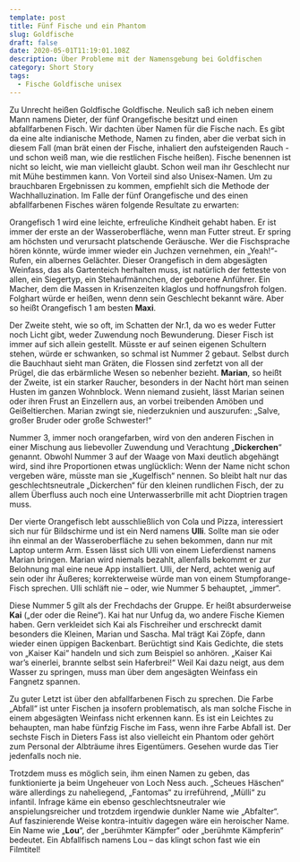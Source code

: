 ```yaml
---
template: post
title: Fünf Fische und ein Phantom
slug: Goldfische
draft: false
date: 2020-05-01T11:19:01.108Z
description: Über Probleme mit der Namensgebung bei Goldfischen
category: Short Story
tags:
  - Fische Goldfische unisex
---
```

Zu Unrecht heißen Goldfische Goldfische. Neulich saß ich neben einem Mann namens Dieter, der fünf Orangefische besitzt und einen abfallfarbenen Fisch. Wir dachten über Namen für die Fische nach. Es gibt da eine alte indianische Methode, Namen zu finden, aber die verbat sich in diesem Fall (man brät einen der Fische, inhaliert den aufsteigenden Rauch - und schon weiß man, wie die restlichen Fische heißen). Fische benennen ist nicht so leicht, wie man vielleicht glaubt. Schon weil man ihr Geschlecht nur mit Mühe bestimmen kann. Von Vorteil sind also Unisex-Namen. Um zu brauchbaren Ergebnissen zu kommen, empfiehlt sich die Methode der Wachhalluzination. Im Falle der fünf Orangefische und des einen abfallfarbenen Fisches wären folgende Resultate zu erwarten:



Orangefisch 1 wird eine leichte, erfreuliche Kindheit gehabt haben. Er ist immer der erste an der Wasseroberfläche, wenn man Futter streut. Er spring am höchsten und verursacht platschende Geräusche. Wer die Fischsprache hören könnte, würde immer wieder ein Juchzen vernehmen, ein „Yeah!“-Rufen, ein albernes Gelächter. Dieser Orangefisch in dem abgesägten Weinfass, das als Gartenteich herhalten muss, ist natürlich der fetteste von allen, ein Siegertyp, ein Stehaufmännchen, der geborene Anführer. Ein Macher, dem die Massen in Krisenzeiten klaglos und hoffnungsfroh folgen. Folghart würde er heißen, wenn denn sein Geschlecht bekannt wäre. Aber so heißt Orangefisch 1 am besten **Maxi**.



Der Zweite steht, wie so oft, im Schatten der Nr.1, da wo es weder Futter noch Licht gibt, weder Zuwendung noch Bewunderung. Dieser Fisch ist immer auf sich allein gestellt. Müsste er auf seinen eigenen Schultern stehen, würde er schwanken, so schmal ist Nummer 2 gebaut. Selbst durch die Bauchhaut sieht man Gräten, die Flossen sind zerfetzt von all der Prügel, die das erbärmliche Wesen so nebenher bezieht. **Marian**, so heißt der Zweite, ist ein starker Raucher, besonders in der Nacht hört man seinen Husten im ganzen Wohnblock. Wenn niemand zusieht, lässt Marian seinen oder ihren Frust an Einzellern aus, an vorbei treibenden Amöben und Geißeltierchen. Marian zwingt sie, niederzuknien und auszurufen: „Salve, großer Bruder oder große Schwester!“



Nummer 3, immer noch orangefarben, wird von den anderen Fischen in einer Mischung aus liebevoller Zuwendung und Verachtung „**Dickerchen**“ genannt. Obwohl Nummer 3 auf der Waage von Maxi deutlich abgehängt wird, sind ihre Proportionen etwas unglücklich: Wenn der Name nicht schon vergeben wäre, müsste man sie „Kugelfisch“ nennen. So bleibt halt nur das geschlechtsneutrale „Dickerchen“ für den kleinen rundlichen Fisch, der zu allem Überfluss auch noch eine Unterwasserbrille mit acht Dioptrien tragen muss.



Der vierte Orangefisch lebt ausschließlich von Cola und Pizza, interessiert sich nur für Bildschirme und ist ein Nerd namens **Ulli**. Sollte man sie oder ihn einmal an der Wasseroberfläche zu sehen bekommen, dann nur mit Laptop unterm Arm. Essen lässt sich Ulli von einem Lieferdienst namens Marian bringen. Marian wird niemals bezahlt, allenfalls bekommt er zur Belohnung mal eine neue App installiert. Ulli, der Nerd, achtet wenig auf sein oder ihr Äußeres; korrekterweise würde man von einem Stumpforange-Fisch sprechen. Ulli schläft nie – oder, wie Nummer 5 behauptet, „immer“.



Diese Nummer 5 gilt als der Frechdachs der Gruppe. Er heißt absurderweise **Kai** („der oder die Reine“). Kai hat nur Unfug da, wo andere Fische Kiemen haben. Gern verkleidet sich Kai als Fischreiher und erschreckt damit besonders die Kleinen, Marian und Sascha. Mal trägt Kai Zöpfe, dann wieder einen üppigen Backenbart. Berüchtigt sind Kais Gedichte, die stets von „Kaiser Kai“ handeln und sich zum Beispiel so anhören. „Kaiser Kai war’s einerlei, brannte selbst sein Haferbrei!“ Weil Kai dazu neigt, aus dem Wasser zu springen, muss man über dem angesägten Weinfass ein Fangnetz spannen.



Zu guter Letzt ist über den abfallfarbenen Fisch zu sprechen. Die Farbe „Abfall“ ist unter Fischen ja insofern problematisch, als man solche Fische in einem abgesägten Weinfass nicht erkennen kann. Es ist ein Leichtes zu behaupten, man habe fünfzig Fische im Fass, wenn ihre Farbe Abfall ist. Der sechste Fisch in Dieters Fass ist also vielleicht ein Phantom oder gehört zum Personal der Albträume ihres Eigentümers. Gesehen wurde das Tier jedenfalls noch nie. 



Trotzdem muss es möglich sein, ihm einen Namen zu geben, das funktionierte ja beim Ungeheuer von Loch Ness auch. „Scheues Häschen“ wäre allerdings zu naheliegend, „Fantomas“ zu irreführend, „Mülli“ zu infantil. Infrage käme ein ebenso geschlechtsneutraler wie anspielungsreicher und trotzdem irgendwie dunkler Name wie „Abfalter“. Auf faszinierende Weise kontra-intuitiv dagegen wäre ein heroischer Name. Ein Name wie „**Lou**“, der „berühmter Kämpfer“ oder „berühmte Kämpferin“ bedeutet. Ein Abfallfisch namens Lou – das klingt schon fast wie ein Filmtitel!